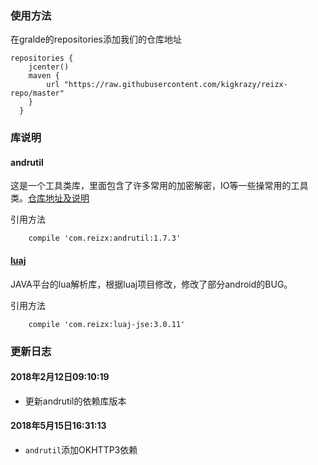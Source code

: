 ### 使用方法

在gralde的repositories添加我们的仓库地址
```
repositories {  
	jcenter()  
	maven { 
		url "https://raw.githubusercontent.com/kigkrazy/reizx-repo/master" 
	}  
  }  
```

### 库说明
#### andrutil
这是一个工具类库，里面包含了许多常用的加密解密，IO等一些操常用的工具类。[仓库地址及说明](https://github.com/kigkrazy/andrutil)

引用方法  
```
	compile 'com.reizx:andrutil:1.7.3'
```

#### [luaj](https://github.com/kigkrazy/luaj-android)
JAVA平台的lua解析库，根据luaj项目修改，修改了部分android的BUG。

引用方法  
```
	compile 'com.reizx:luaj-jse:3.0.11'
```

### 更新日志

#### 2018年2月12日09:10:19
* 更新andrutil的依赖库版本

#### 2018年5月15日16:31:13
* `andrutil`添加OKHTTP3依赖
